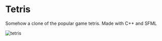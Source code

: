 # Tetris
Somehow a clone of the popular game tetris. Made with C++ and SFML

![tetris](https://user-images.githubusercontent.com/67163682/88331852-eeb0ad80-cd2d-11ea-8edc-8ce644c06f95.PNG)
